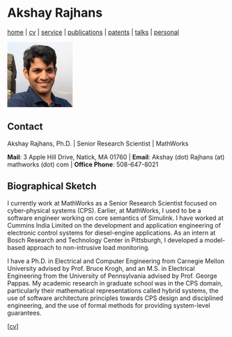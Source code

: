 # Akshay Rajhans
[home](index.html) \| [cv](files/docs/AkshayRajhansCV.pdf) \| [service](service.html) \| [publications](publications.html) \| [patents](patents.html) \| [talks](talks.html) \| [personal](personal.html)

![Akshay Rajhans](files/akshay.jpeg) 

## Contact
Akshay Rajhans, Ph.D. \| Senior Research Scientist \| MathWorks

**Mail**: 3 Apple Hill Drive, Natick, MA 01760 | **Email**: Akshay (dot) Rajhans (at) mathworks (dot) com \| **Office Phone**: 508-647-8021

## Biographical Sketch
I currently work at MathWorks as a Senior Research Scientist focused on cyber-physical systems (CPS). Earlier, at MathWorks, I used to be a software engineer working on core semantics of Simulink. I have worked at Cummins India Limited on the development and application engineering of electronic control systems for diesel-engine applications. As an intern at Bosch Research and Technology Center in Pittsburgh, I developed a model-based approach to non-intrusive load monitoring.

I have a Ph.D. in Electrical and Computer Engineering from Carnegie Mellon University advised by Prof. Bruce Krogh, and an M.S. in Electrical Engineering from the University of Pennsylvania advised by Prof. George Pappas. My academic research in graduate school was in the CPS domain, particularly their mathematical representations called hybrid systems, the use of software architecture principles towards CPS design and disciplined engineering, and the use of formal methods for providing system-level guarantees.

\[[cv](files/docs/AkshayRajhansCV.pdf)\]

